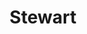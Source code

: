 ---
title: Stewart
name: Charles Stewart
photo: "/uploads/CharlesStewart.jpg"
group: collaborators
description: "**Charles Stewart** is a political scientist at MIT who runs MEDSL, the MIT Election Data + Science Lab. His research specialties include American political development, election technology, public service administration, and election reform. Charles has been a major MGGG collaborator in our work on geodata management.\n"
---